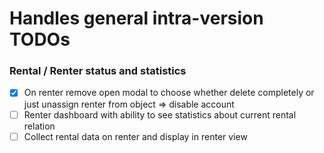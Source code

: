 # Handles general intra-version TODOs


### Rental / Renter status and statistics 

- [x] On renter remove open modal to choose whether delete completely or just unassign renter from object => disable account
- [ ] Renter dashboard with ability to see statistics about current rental relation
- [ ] Collect rental data on renter and display in renter view